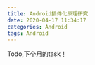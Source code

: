 ```yaml
---
title: Android插件化原理研究
date: 2020-04-17 11:34:17
categories: Android
tags: Android
---
```


Todo,下个月的task！

